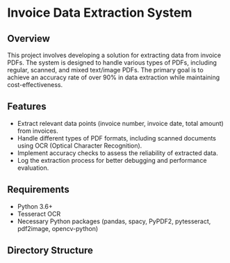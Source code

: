 # Invoice Data Extraction System

## Overview

This project involves developing a solution for extracting data from invoice PDFs. The system is designed to handle various types of PDFs, including regular, scanned, and mixed text/image PDFs. The primary goal is to achieve an accuracy rate of over 90% in data extraction while maintaining cost-effectiveness.

## Features

- Extract relevant data points (invoice number, invoice date, total amount) from invoices.
- Handle different types of PDF formats, including scanned documents using OCR (Optical Character Recognition).
- Implement accuracy checks to assess the reliability of extracted data.
- Log the extraction process for better debugging and performance evaluation.

## Requirements

- Python 3.6+
- Tesseract OCR
- Necessary Python packages (pandas, spacy, PyPDF2, pytesseract, pdf2image, opencv-python)

## Directory Structure

